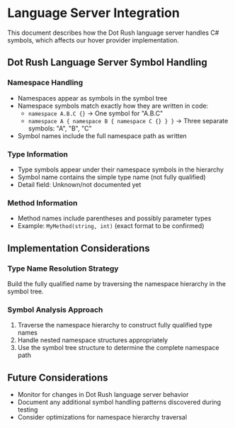 # Language Server Integration

This document describes how the Dot Rush language server handles C# symbols, which affects our hover provider implementation.

## Dot Rush Language Server Symbol Handling

### Namespace Handling
- Namespaces appear as symbols in the symbol tree
- Namespace symbols match exactly how they are written in code:
  - `namespace A.B.C {}` → One symbol for "A.B.C"
  - `namespace A { namespace B { namespace C {} } }` → Three separate symbols: "A", "B", "C"
- Symbol names include the full namespace path as written

### Type Information
- Type symbols appear under their namespace symbols in the hierarchy
- Symbol name contains the simple type name (not fully qualified)
- Detail field: Unknown/not documented yet

### Method Information
- Method names include parentheses and possibly parameter types
- Example: `MyMethod(string, int)` (exact format to be confirmed)

## Implementation Considerations

### Type Name Resolution Strategy

Build the fully qualified name by traversing the namespace hierarchy in the symbol tree.

### Symbol Analysis Approach

1. Traverse the namespace hierarchy to construct fully qualified type names
2. Handle nested namespace structures appropriately
3. Use the symbol tree structure to determine the complete namespace path

## Future Considerations

- Monitor for changes in Dot Rush language server behavior
- Document any additional symbol handling patterns discovered during testing
- Consider optimizations for namespace hierarchy traversal